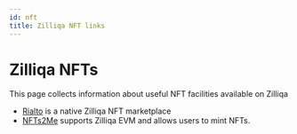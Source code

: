 ```yaml
---
id: nft
title: Zilliqa NFT links
---
```


<!-- markdownlint-disable -->

# Zilliqa NFTs

This page collects information about useful NFT facilities available on Zilliqa

- [Rialto](https://rialto.studio/) is a native Zilliqa NFT marketplace
- [NFTs2Me](https://nfts2me.com/app/) supports Zilliqa EVM and allows users to mint NFTs.
